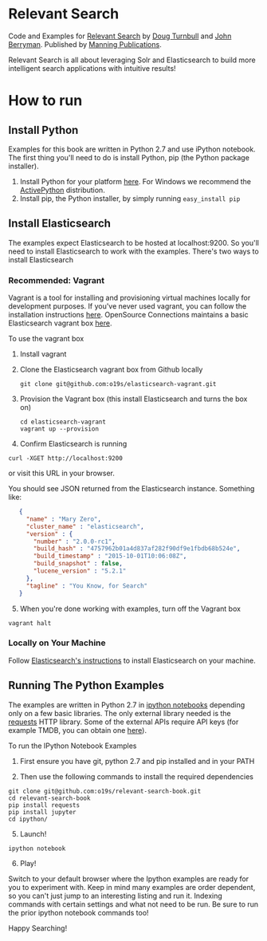 # Relevant Search

Code and Examples for [Relevant Search](http://manning.com/turnbull) by [Doug Turnbull](http://github.com/softwaredoug) and [John Berryman](http://github.com/jnbrymn). Published by [Manning Publications](http://manning.com).

Relevant Search is all about leveraging Solr and Elasticsearch to build more intelligent search applications with intuitive results!

# How to run

## Install Python

Examples for this book are written in Python 2.7 and use iPython notebook. The first thing you'll need to do is install Python, pip (the Python package installer).

1. Install Python for your platform [here](https://www.python.org/downloads/). For Windows we recommend the [ActivePython](http://www.activestate.com/activepython) distribution.
2. Install pip, the Python installer, by simply running `easy_install pip`

## Install Elasticsearch

The examples expect Elasticsearch to be hosted at localhost:9200. So you'll need to install Elasticsearch to work with the examples. There's two ways to install Elasticsearch

### Recommended: Vagrant

Vagrant is a tool for installing and provisioning virtual machines locally for development purposes. If you've never used vagrant, you can follow the installation instructions [here](https://docs.vagrantup.com/v2/installation/). OpenSource Connections maintains a basic Elasticsearch vagrant box [here](https://github.com/o19s/elasticsearch-vagrant).

To use the vagrant box

1. Install vagrant
2. Clone the Elasticsearch vagrant box from Github locally

   ```
   git clone git@github.com:o19s/elasticsearch-vagrant.git
   ```
3. Provision the Vagrant box (this install Elasticsearch and turns the box on)

   ```
   cd elasticsearch-vagrant
   vagrant up --provision
   ```
4. Confirm Elasticsearch is running

  ```
  curl -XGET http://localhost:9200
  ```
  
  or visit this URL in your browser. 
  
  You should see JSON returned from the Elasticsearch instance. Something like:

   ```json
      {
        "name" : "Mary Zero",
        "cluster_name" : "elasticsearch",
        "version" : {
          "number" : "2.0.0-rc1",
          "build_hash" : "4757962b01a4d837af282f90df9e1fbdb68b524e",
          "build_timestamp" : "2015-10-01T10:06:08Z",
          "build_snapshot" : false,
          "lucene_version" : "5.2.1"
        },
        "tagline" : "You Know, for Search"
      }
   ```

5. When you're done working with examples, turn off the Vagrant box

  ```
  vagrant halt
  ```


### Locally on Your Machine

Follow [Elasticsearch's instructions](http://www.elastic.co/guide/en/elasticsearch/reference/1.5/_installation.html) to install Elasticsearch on your machine. 

## Running The Python Examples

The examples are written in Python 2.7 in [ipython notebooks](http://ipython.org/notebook.html) depending only on a few basic libraries. The only external library needed is the [requests](http://docs.python-requests.org/en/latest/) HTTP library. Some of the external APIs require API keys (for example TMDB, you can obtain one [here](https://www.themoviedb.org/faq/api)).

To run the IPython Notebook Examples

1. First ensure you have git, python 2.7 and pip installed and in your PATH

2. Then use the following commands to install the required dependencies
  ```
  git clone git@github.com:o19s/relevant-search-book.git
  cd relevant-search-book
  pip install requests
  pip install jupyter
  cd ipython/
  ```

5. Launch!

  ```ipython notebook```

6. Play!

Switch to your default browser where the Ipython examples are ready for you to experiment with. Keep in mind many examples are order dependent, so you can't just jump to an interesting listing and run it. Indexing commands with certain settings and what not need to be run. Be sure to run the prior ipython notebook commands too!

Happy Searching!

